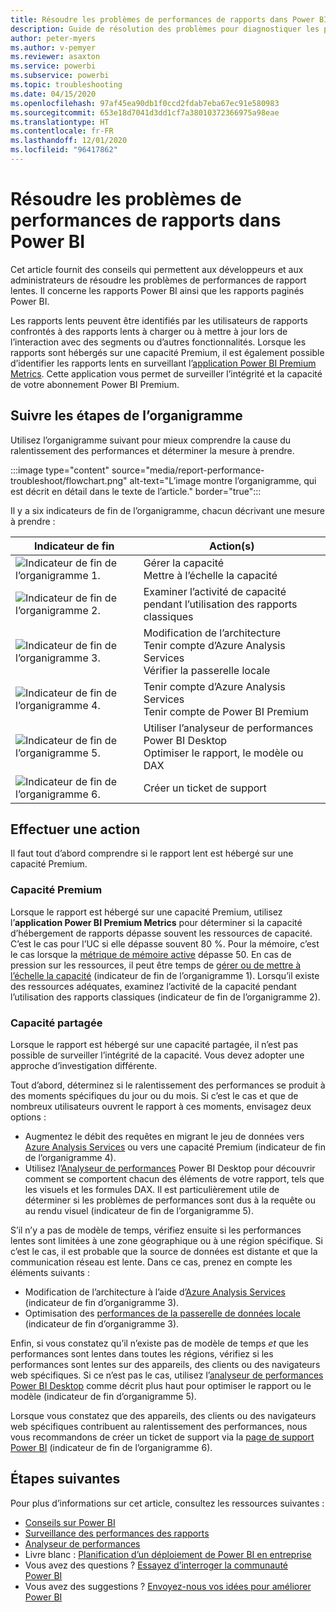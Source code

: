 ```yaml
---
title: Résoudre les problèmes de performances de rapports dans Power BI
description: Guide de résolution des problèmes pour diagnostiquer les performances de rapport lentes dans Power BI.
author: peter-myers
ms.author: v-pemyer
ms.reviewer: asaxton
ms.service: powerbi
ms.subservice: powerbi
ms.topic: troubleshooting
ms.date: 04/15/2020
ms.openlocfilehash: 97af45ea90db1f0ccd2fdab7eba67ec91e580983
ms.sourcegitcommit: 653e18d7041d3dd1cf7a38010372366975a98eae
ms.translationtype: HT
ms.contentlocale: fr-FR
ms.lasthandoff: 12/01/2020
ms.locfileid: "96417862"
---
```

# <a name="troubleshoot-report-performance-in-power-bi"></a>Résoudre les problèmes de performances de rapports dans Power BI

Cet article fournit des conseils qui permettent aux développeurs et aux administrateurs de résoudre les problèmes de performances de rapport lentes. Il concerne les rapports Power BI ainsi que les rapports paginés Power BI.

Les rapports lents peuvent être identifiés par les utilisateurs de rapports confrontés à des rapports lents à charger ou à mettre à jour lors de l’interaction avec des segments ou d’autres fonctionnalités. Lorsque les rapports sont hébergés sur une capacité Premium, il est également possible d’identifier les rapports lents en surveillant l’[application Power BI Premium Metrics](../admin/service-admin-premium-monitor-capacity.md). Cette application vous permet de surveiller l’intégrité et la capacité de votre abonnement Power BI Premium.

## <a name="follow-flowchart-steps"></a>Suivre les étapes de l’organigramme

Utilisez l’organigramme suivant pour mieux comprendre la cause du ralentissement des performances et déterminer la mesure à prendre.

:::image type="content" source="media/report-performance-troubleshoot/flowchart.png" alt-text="L’image montre l’organigramme, qui est décrit en détail dans le texte de l’article." border="true":::

Il y a six indicateurs de fin de l’organigramme, chacun décrivant une mesure à prendre :

|Indicateur de fin|Action(s)|
|---------|---------|
|![Indicateur de fin de l’organigramme 1.](media/common/icon-01-red-30x30.png)|Gérer la capacité<br />Mettre à l’échelle la capacité |
|![Indicateur de fin de l’organigramme 2.](media/common/icon-02-red-30x30.png)|Examiner l’activité de capacité pendant l’utilisation des rapports classiques|
|![Indicateur de fin de l’organigramme 3.](media/common/icon-03-red-30x30.png)|Modification de l’architecture<br />Tenir compte d’Azure Analysis Services<br />Vérifier la passerelle locale|
|![Indicateur de fin de l’organigramme 4.](media/common/icon-04-red-30x30.png)|Tenir compte d’Azure Analysis Services<br />Tenir compte de Power BI Premium|
|![Indicateur de fin de l’organigramme 5.](media/common/icon-05-red-30x30.png)|Utiliser l’analyseur de performances Power BI Desktop<br />Optimiser le rapport, le modèle ou DAX|
|![Indicateur de fin de l’organigramme 6.](media/common/icon-06-red-30x30.png)|Créer un ticket de support|

## <a name="take-action"></a>Effectuer une action

Il faut tout d’abord comprendre si le rapport lent est hébergé sur une capacité Premium.

### <a name="premium-capacity"></a>Capacité Premium

Lorsque le rapport est hébergé sur une capacité Premium, utilisez l’**application Power BI Premium Metrics** pour déterminer si la capacité d’hébergement de rapports dépasse souvent les ressources de capacité. C’est le cas pour l’UC si elle dépasse souvent 80 %. Pour la mémoire, c’est le cas lorsque la [métrique de mémoire active](../admin/service-premium-metrics-app.md#the-active-memory-metric) dépasse 50. En cas de pression sur les ressources, il peut être temps de [gérer ou de mettre à l’échelle la capacité](../admin/service-admin-premium-manage.md) (indicateur de fin de l’organigramme 1). Lorsqu’il existe des ressources adéquates, examinez l’activité de la capacité pendant l’utilisation des rapports classiques (indicateur de fin de l’organigramme 2).

### <a name="shared-capacity"></a>Capacité partagée

Lorsque le rapport est hébergé sur une capacité partagée, il n’est pas possible de surveiller l’intégrité de la capacité. Vous devez adopter une approche d’investigation différente.

Tout d’abord, déterminez si le ralentissement des performances se produit à des moments spécifiques du jour ou du mois. Si c’est le cas et que de nombreux utilisateurs ouvrent le rapport à ces moments, envisagez deux options :

- Augmentez le débit des requêtes en migrant le jeu de données vers [Azure Analysis Services](/azure/analysis-services/analysis-services-overview) ou vers une capacité Premium (indicateur de fin de l’organigramme 4).
- Utilisez l’[Analyseur de performances](../create-reports/desktop-performance-analyzer.md) Power BI Desktop pour découvrir comment se comportent chacun des éléments de votre rapport, tels que les visuels et les formules DAX. Il est particulièrement utile de déterminer si les problèmes de performances sont dus à la requête ou au rendu visuel (indicateur de fin de l’organigramme 5).

S’il n’y a pas de modèle de temps, vérifiez ensuite si les performances lentes sont limitées à une zone géographique ou à une région spécifique. Si c’est le cas, il est probable que la source de données est distante et que la communication réseau est lente. Dans ce cas, prenez en compte les éléments suivants :

- Modification de l’architecture à l’aide d’[Azure Analysis Services](/azure/analysis-services/analysis-services-overview) (indicateur de fin d’organigramme 3).
- Optimisation des [performances de la passerelle de données locale](/data-integration/gateway/service-gateway-performance) (indicateur de fin d’organigramme 3).

Enfin, si vous constatez qu’il n’existe pas de modèle de temps _et_ que les performances sont lentes dans toutes les régions, vérifiez si les performances sont lentes sur des appareils, des clients ou des navigateurs web spécifiques. Si ce n’est pas le cas, utilisez l’[analyseur de performances Power BI Desktop](../create-reports/desktop-performance-analyzer.md) comme décrit plus haut pour optimiser le rapport ou le modèle (indicateur de fin d’organigramme 5).

Lorsque vous constatez que des appareils, des clients ou des navigateurs web spécifiques contribuent au ralentissement des performances, nous vous recommandons de créer un ticket de support via la [page de support Power BI](https://powerbi.microsoft.com/support/) (indicateur de fin de l’organigramme 6).

## <a name="next-steps"></a>Étapes suivantes

Pour plus d’informations sur cet article, consultez les ressources suivantes :

- [Conseils sur Power BI](index.yml)
- [Surveillance des performances des rapports](monitor-report-performance.md)
- [Analyseur de performances](../create-reports/desktop-performance-analyzer.md)
- Livre blanc : [Planification d’un déploiement de Power BI en entreprise](https://go.microsoft.com/fwlink/?linkid=2057861)
- Vous avez des questions ? [Essayez d’interroger la communauté Power BI](https://community.powerbi.com/)
- Vous avez des suggestions ? [Envoyez-nous vos idées pour améliorer Power BI](https://ideas.powerbi.com/)
